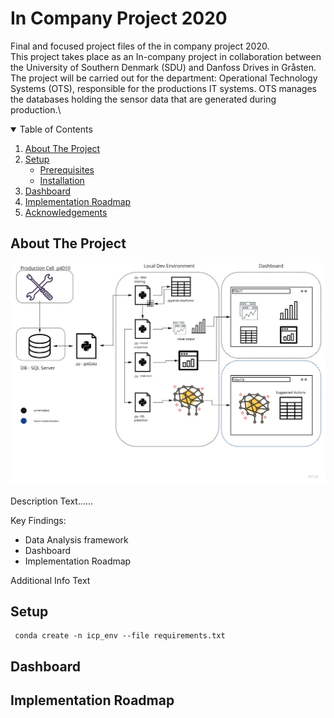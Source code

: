 # In Company Project 2020 
 Final and focused project files of the in company project 2020.\
 This project takes place as an In-company project in collaboration between the University of Southern Denmark (SDU) and Danfoss Drives in Gråsten. The project will be carried out for the department: Operational Technology Systems (OTS), responsible for the productions IT systems. OTS manages the databases holding the sensor data that are generated during production.\

 

<details open="open">
  <summary>Table of Contents</summary>
  <ol>
    <li>
      <a href="#about-the-project">About The Project</a>
    </li>
    <li>
      <a href="#setup">Setup</a>
      <ul>
        <li><a href="#prerequisites">Prerequisites</a></li>
        <li><a href="#installation">Installation</a></li>
      </ul>
    </li>
    <li><a href="#dashboard">Dashboard</a></li>
    <li><a href="#roadmap"> Implementation Roadmap</a></li>
    <li><a href="#acknowledgements">Acknowledgements</a></li>
  </ol>
</details>


<!-- ABOUT THE PROJECT -->
## About The Project
![Project Flowchart](https://github.com/jonadose/icp_final/blob/main/images/flowchart.jpg)

Description Text......

Key Findings:
* Data Analysis framework 
* Dashboard
* Implementation Roadmap

Additional Info Text

<!-- SETUP -->
 ## Setup
     conda create -n icp_env --file requirements.txt



<!-- DAHSBOARD -->
## Dashboard 


<!-- IMPLEMENTATION ROADMAP -->
## Implementation Roadmap 